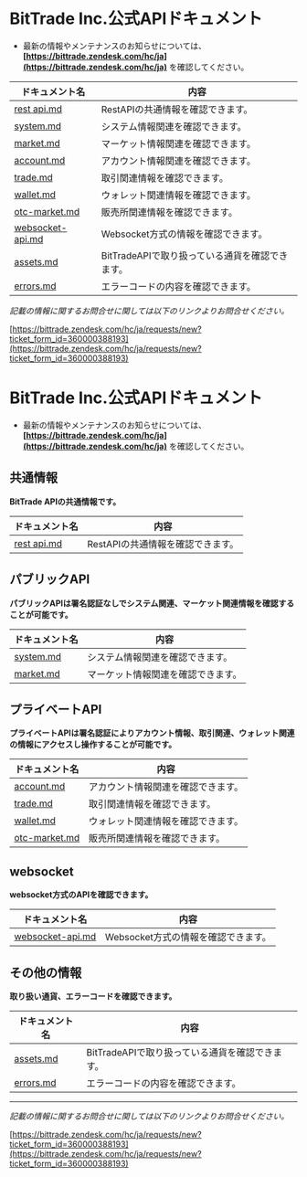 #  BitTrade Inc.公式APIドキュメント


* 最新の情報やメンテナンスのお知らせについては、**[https://bittrade.zendesk.com/hc/ja](https://bittrade.zendesk.com/hc/ja)** を確認してください。

ドキュメント名 | 内容
------------ | ------------
[rest api.md](./rest-api.md) | RestAPIの共通情報を確認できます。
[system.md](./system.md) | システム情報関連を確認できます。
[market.md](./market.md) | マーケット情報関連を確認できます。
[account.md](./account.md) | アカウント情報関連を確認できます。
[trade.md](./trade.md) | 取引関連情報を確認できます。
[wallet.md](./wallet.md) | ウォレット関連情報を確認できます。
[otc-market.md](.otc-market.md) | 販売所関連情報を確認できます。
[websocket-api.md](./websocket-api.md) | Websocket方式の情報を確認できます。
[assets.md](./assets.md) | BitTradeAPIで取り扱っている通貨を確認できます。
[errors.md](./errors.md) | エラーコードの内容を確認できます。


_記載の情報に関するお問合せに関しては以下のリンクよりお問合せください。_

[https://bittrade.zendesk.com/hc/ja/requests/new?ticket_form_id=360000388193](https://bittrade.zendesk.com/hc/ja/requests/new?ticket_form_id=360000388193)



#  BitTrade Inc.公式APIドキュメント


* 最新の情報やメンテナンスのお知らせについては、**[https://bittrade.zendesk.com/hc/ja](https://bittrade.zendesk.com/hc/ja)** を確認してください。



## 共通情報

**BitTrade APIの共通情報です。**

ドキュメント名 | 内容
------------ | ------------
[rest api.md](./rest-api.md) | RestAPIの共通情報を確認できます。


## パブリックAPI

**パブリックAPIは署名認証なしでシステム関連、マーケット関連情報を確認することが可能です。**

ドキュメント名 | 内容
------------ | ------------
[system.md](./system.md) | システム情報関連を確認できます。
[market.md](./market.md) | マーケット情報関連を確認できます。


## プライベートAPI

**プライベートAPIは署名認証によりアカウント情報、取引関連、ウォレット関連の情報にアクセスし操作することが可能です。**

ドキュメント名 | 内容
------------ | ------------
[account.md](./account.md) | アカウント情報関連を確認できます。
[trade.md](./trade.md) | 取引関連情報を確認できます。
[wallet.md](./wallet.md) | ウォレット関連情報を確認できます。
[otc-market.md](.otc-market.md) | 販売所関連情報を確認できます。


## websocket

**websocket方式のAPIを確認できます。**

ドキュメント名 | 内容
------------ | ------------
[websocket-api.md](./websocket-api.md) | Websocket方式の情報を確認できます。


## その他の情報

**取り扱い通貨、エラーコードを確認できます。**

ドキュメント名 | 内容
------------ | ------------
[assets.md](./assets.md) | BitTradeAPIで取り扱っている通貨を確認できます。
[errors.md](./errors.md) | エラーコードの内容を確認できます。



------------------------------------------------------------------------------------------
_記載の情報に関するお問合せに関しては以下のリンクよりお問合せください。_

[https://bittrade.zendesk.com/hc/ja/requests/new?ticket_form_id=360000388193](https://bittrade.zendesk.com/hc/ja/requests/new?ticket_form_id=360000388193)


